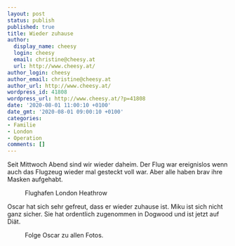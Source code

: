 ```yaml
---
layout: post
status: publish
published: true
title: Wieder zuhause
author:
  display_name: cheesy
  login: cheesy
  email: christine@cheesy.at
  url: http://www.cheesy.at/
author_login: cheesy
author_email: christine@cheesy.at
author_url: http://www.cheesy.at/
wordpress_id: 41808
wordpress_url: http://www.cheesy.at/?p=41808
date: '2020-08-01 11:00:10 +0100'
date_gmt: '2020-08-01 09:00:10 +0100'
categories:
- Familie
- London
- Operation
comments: []
---
```

<!-- wp:paragraph -->
Seit Mittwoch Abend sind wir wieder daheim. Der Flug war ereignislos wenn auch das Flugzeug wieder mal gesteckt voll war. Aber alle haben brav ihre Masken aufgehabt.
<!-- /wp:paragraph -->
<!-- wp:image {"id":41805} -->
<figure class="wp-block-image"><img src="{% link _fotos/leben-in-belfast/2020-2/david-in-london/David-London-064.jpg %}" alt="" class="wp-image-41805"><br>
<figcaption>Flughafen London Heathrow</figcaption>
</figure>
<!-- /wp:image -->
<!-- wp:paragraph -->
Oscar hat sich sehr gefreut, dass er wieder zuhause ist. Miku ist sich nicht ganz sicher. Sie hat ordentlich zugenommen in Dogwood und ist jetzt auf Diät.
<!-- /wp:paragraph -->
<!-- wp:image {"id":41807,"linkDestination":"custom"} -->
<figure class="wp-block-image"><a href="{% link _fotos/leben-in-belfast/2020-2/david-in-london/index.md %}"><img src="{% link _fotos/leben-in-belfast/2020-2/david-in-london/David-London-066.jpg %}" alt="" class="wp-image-41807"></a><br>
<figcaption>Folge Oscar zu allen Fotos.</figcaption>
</figure>
<!-- /wp:image -->
